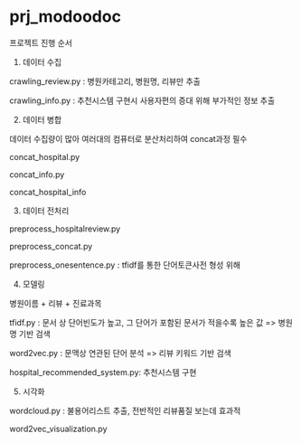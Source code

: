 # prj_modoodoc

프로젝트 진행 순서

1. 데이터 수집

  crawling_review.py : 병원카테고리, 병원명, 리뷰만 추출

  crawling_info.py : 추천시스템 구현시 사용자편의 증대 위해 부가적인 정보 추출

2. 데이터 병합

  데이터 수집량이 많아 여러대의 컴퓨터로 분산처리하여 concat과정 필수

  concat_hospital.py 

  concat_info.py

  concat_hospital_info

3. 데이터 전처리

  preprocess_hospitalreview.py

  preprocess_concat.py

  preprocess_onesentence.py : tfidf를 통한 단어토큰사전 형성 위해

4. 모델링

  병원이름 + 리뷰 + 진료과목

  tfidf.py : 문서 상 단어빈도가 높고, 그 단어가 포함된 문서가 적을수록 높은 값 => 병원명 기반 검색

  word2vec.py : 문맥상 연관된 단어 분석 => 리뷰 키워드 기반 검색

  hospital_recommended_system.py: 추천시스템 구현

5. 시각화

  wordcloud.py : 불용어리스트 추출, 전반적인 리뷰품질 보는데 효과적

  word2vec_visualization.py
